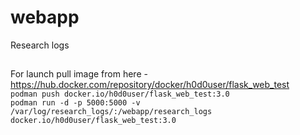 # webapp
Research logs

##
For launch pull image from here - https://hub.docker.com/repository/docker/h0d0user/flask_web_test  
`podman push docker.io/h0d0user/flask_web_test:3.0`  
`podman run -d -p 5000:5000 -v /var/log/research_logs/:/webapp/research_logs docker.io/h0d0user/flask_web_test:3.0`
